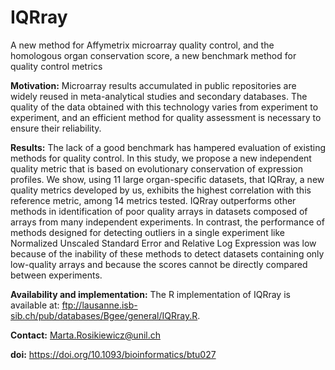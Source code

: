 # IQRray
A new method for Affymetrix microarray quality control, and the homologous organ conservation score, a new benchmark method for quality control metrics


**Motivation:** Microarray results accumulated in public repositories are widely reused in meta-analytical studies and secondary databases. The quality of the data obtained with this technology varies from experiment to experiment, and an efficient method for quality assessment is necessary to ensure their reliability.

**Results:** The lack of a good benchmark has hampered evaluation of existing methods for quality control. In this study, we propose a new independent quality metric that is based on evolutionary conservation of expression profiles. We show, using 11 large organ-specific datasets, that IQRray, a new quality metrics developed by us, exhibits the highest correlation with this reference metric, among 14 metrics tested. IQRray outperforms other methods in identification of poor quality arrays in datasets composed of arrays from many independent experiments. In contrast, the performance of methods designed for detecting outliers in a single experiment like Normalized Unscaled Standard Error and Relative Log Expression was low because of the inability of these methods to detect datasets containing only low-quality arrays and because the scores cannot be directly compared between experiments.

**Availability and implementation:** The R implementation of IQRray is available at: ftp://lausanne.isb-sib.ch/pub/databases/Bgee/general/IQRray.R.

**Contact:** Marta.Rosikiewicz@unil.ch

**doi:** https://doi.org/10.1093/bioinformatics/btu027
